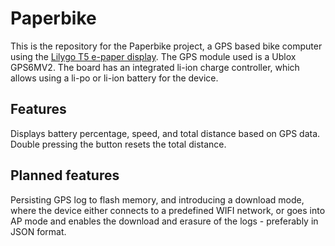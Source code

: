# Paperbike
This is the repository for the Paperbike project, a GPS based bike computer using the [Lilygo T5 e-paper display](https://www.lilygo.cc/products/t5-v2-3-1). The GPS module used is a Ublox GPS6MV2. 
The board has an integrated li-ion charge controller, which allows using a li-po or li-ion battery for the device.

## Features
Displays battery percentage, speed, and total distance based on GPS data. Double pressing the button resets the total distance.

## Planned features
Persisting GPS log to flash memory, and introducing a download mode, where the device either connects to a predefined WIFI network, or goes into AP mode and enables the download and erasure of the logs - preferably in JSON format.


